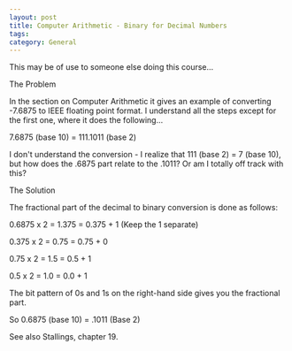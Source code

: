 ```yaml
---
layout: post
title: Computer Arithmetic - Binary for Decimal Numbers
tags: 
category: General
---
```

This may be of use to someone else doing this course…

The Problem

In the section on Computer Arithmetic it gives an example of converting -7.6875 to IEEE floating point format. I understand all the steps except for the first one, where it does the following...

7.6875 (base 10) = 111.1011 (base 2)

I don't understand the conversion - I realize that 111 (base 2) = 7 (base 10), but how does the .6875 part relate to the .1011? Or am I totally off track with this?

The Solution

The fractional part of the decimal to binary conversion is done as follows:

0.6875 x 2 = 1.375 = 0.375 + 1 (Keep the 1 separate)

0.375 x 2   = 0.75   = 0.75    + 0

0.75 x 2    = 1.5      = 0.5      + 1

0.5 x 2     = 1.0       = 0.0       + 1

The bit pattern of 0s and 1s on the right-hand side gives you the fractional part.

So 0.6875 (base 10) = .1011 (Base 2)

See also Stallings, chapter 19.